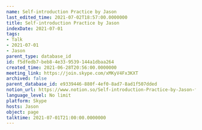 ```yaml
---
name: Self-introduction Practice by Jason
last_edited_time: 2021-07-02T18:57:00.0000000
title: Self-introduction Practice by Jason
indexDate: 2021-07-01
tags:
- Talk
- 2021-07-01
- Jason
parent_type: database_id
id: f5dfedb7-beb8-4e33-9539-144a1dbaa264
created_time: 2021-06-28T20:56:00.0000000
meeting_link: https://join.skype.com/xMKyV4Fx3KXT
archived: false
parent_database_id: e9339446-880f-4ef0-8ad7-8ad1f507dded
notion_url: https://www.notion.so/Self-introduction-Practice-by-Jason-f5dfedb7beb84e339539144a1dbaa264
language_level: No limit
platform: Skype
hosts: Jason
object: page
talktime: 2021-07-01T21:00:00.0000000
---
```







